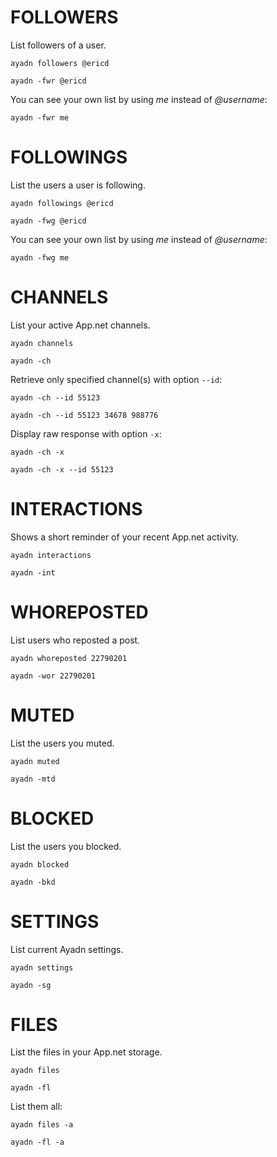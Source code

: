 # FOLLOWERS

List followers of a user.

`ayadn followers @ericd`

`ayadn -fwr @ericd`

You can see your own list by using *me* instead of *@username*:

`ayadn -fwr me`

# FOLLOWINGS

List the users a user is following.

`ayadn followings @ericd`

`ayadn -fwg @ericd`

You can see your own list by using *me* instead of *@username*:

`ayadn -fwg me`

# CHANNELS

List your active App.net channels.

`ayadn channels`

`ayadn -ch`

Retrieve only specified channel(s) with option `--id`:

`ayadn -ch --id 55123`

`ayadn -ch --id 55123 34678 988776`

Display raw response with option `-x`:

`ayadn -ch -x`

`ayadn -ch -x --id 55123`  

# INTERACTIONS

Shows a short reminder of your recent App.net activity.

`ayadn interactions`

`ayadn -int`

# WHOREPOSTED

List users who reposted a post.

`ayadn whoreposted 22790201`

`ayadn -wor 22790201`

# MUTED

List the users you muted.

`ayadn muted`

`ayadn -mtd`

# BLOCKED

List the users you blocked.

`ayadn blocked`

`ayadn -bkd`

# SETTINGS

List current Ayadn settings.

`ayadn settings`

`ayadn -sg`

# FILES

List the files in your App.net storage.

`ayadn files`

`ayadn -fl`

List them all:

`ayadn files -a`

`ayadn -fl -a`
